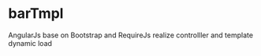 barTmpl
=======

AngularJs base on Bootstrap and RequireJs realize controlller and template dynamic load
